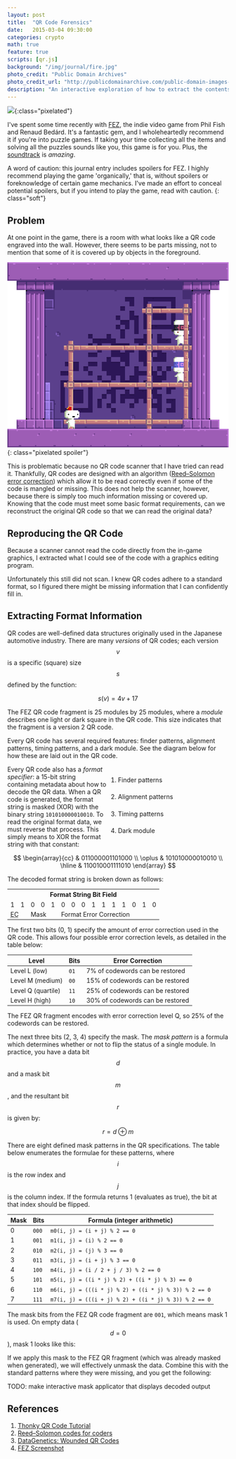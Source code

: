```yaml
---
layout: post
title:  "QR Code Forensics"
date:   2015-03-04 09:30:00
categories: crypto
math: true
feature: true
scripts: [qr.js]
background: "/img/journal/fire.jpg"
photo_credit: "Public Domain Archives"
photo_credit_url: "http://publicdomainarchive.com/public-domain-images-fire-wood-dark-night-black-orange-warm/"
description: "An interactive exploration of how to extract the contents of an unscannable QR code"
---
```


[![][fez-screen-preview]][fez-screen]{:class="pixelated"}

I've spent some time recently with [FEZ][fez], the indie video game from Phil Fish and Renaud Bedárd. It's a fantastic gem, and I wholeheartedly recommend it if you're into puzzle games. If taking your time collecting all the items and solving all the puzzles sounds like you, this game is for you. Plus, the [soundtrack][fez-ost] is *amazing*.

<canvas id="qr-editor" class="pixelated"
	data-version="2"
	data-scale="16"
	data-color="#111111"
	data-background="#CCCCCC"
	data-mask=""
	data-patterns="15"
	data-bits="">
</canvas>
<script>
(function () {
	var el = document.getElementById("qr-editor");
	// el.style.cursor = "none";
	var qrEditor = QR.fromCanvas(el);
	window.qrEditor = qrEditor;
	var buffer = qrEditor.getBitBuffer();
	var size = qrEditor.size;
	var button = 0;

	qrEditor.draw();

	qrEditor.draw = function (e) {
		var j = Math.floor((e.pageX - e.target.offsetLeft) / this.scale) - 4;
		var i = Math.floor((e.pageY - e.target.offsetTop) / this.scale) - 4;
		this.ctx.save();
		this.clear();
		// this.fillFromBuffer(buffer, false);

		// this.ctx.globalAlpha = 0.5;
		this.ctx.fillStyle = "#888888";
		this.drawPatterns();
		// this.ctx.globalAlpha = 1.0;
		this.ctx.fillStyle = this.color;
		this.drawBuffer(false);

		var leftMouseDown = button === 1;
		var rightMouseDown = button === 3;

		// console.log(leftMouseDown, rightMouseDown);

		if (0 <= j && j < size && 0 <= i && i < size) {
			if (leftMouseDown || rightMouseDown) {
				var bit = (leftMouseDown && !e.shiftKey) ? 1 : 0;
				// QR.setBit(i * size + j, bit, buffer);
				this.setModule(i, j, bit);
			}
		} else {
			this.ctx.globalAlpha = 0.25;
		}

		// Draw grid
		this.ctx.save();
		this.ctx.translate(this.margin * this.scale, this.margin * this.scale);
		// this.ctx.translate(-0.5, -0.5);
		this.ctx.strokeStyle = "#888888";
		this.ctx.beginPath();
		for (var line = 0; line <= size; line++) {
			this.ctx.moveTo(0, line * this.scale);
			this.ctx.lineTo(size * this.scale, line * this.scale);
			this.ctx.moveTo(line * this.scale, 0);
			this.ctx.lineTo(line * this.scale, size * this.scale);
		}
		this.ctx.stroke();
		this.ctx.restore();

		this.ctx.fillStyle = e.shiftKey ? "#0055AA" : "#AA0000";
		this.drawModule(i, j, 1, false);
		this.ctx.restore();
	};

	el.addEventListener("mousedown", function (e) {
		e.preventDefault();
		// Normalize mouse button
		if (!e.which && typeof e.button !== "undefined") {
			button = (e.button & 1 ? 1 : (e.button & 2 ? 4 : (e.button & 4 ? 2 : 0)));
		} else {
			button = e.which;
		}
		qrEditor.draw.call(qrEditor, e);
	});
	el.addEventListener("mouseup", function (e) {
		button = 0;
	});
	// MouseEvent.button is not set properly on mousemove
	el.addEventListener("mousemove", qrEditor.draw.bind(qrEditor));
	el.addEventListener("contextmenu", function (e) {
		e.preventDefault();
		return false;
	});
})();
</script>

A word of caution: this journal entry includes spoilers for FEZ. I highly recommend playing the game 'organically,' that is, without spoilers or foreknowledge of certain game mechanics. I've made an effort to conceal potential spoilers, but if you intend to play the game, read with caution.
{: class="soft"}

## Problem

At one point in the game, there is a room with what looks like a QR code engraved into the wall. However, there seems to be parts missing, not to mention that some of it is covered up by objects in the foreground.

![FEZ QR Code][screenshot]{: class="pixelated spoiler"}

This is problematic because no QR code scanner that I have tried can read it. Thankfully, QR codes are designed with an algorithm ([Reed–Solomon error correction][RSEC]) which allow it to be read correctly even if some of the code is mangled or missing. This does not help the scanner, however, because there is simply too much information missing or covered up. Knowing that the code must meet some basic format requirements, can we reconstruct the original QR code so that we can read the original data?

## Reproducing the QR Code

Because a scanner cannot read the code directly from the in-game graphics, I extracted what I could see of the code with a graphics editing program.

<canvas class="pixelated qr"
	data-version="2"
	data-scale="8"
	data-color="#222222"
	data-background="#CCCCCC"
	data-mask=""
	data-patterns="0"
	data-bits="AMD8AQAJAoDQBQCkCwBZFwCsIABUfwCQAAAkLAAfzgHkCQDI9gGM5waAzI6zFwEWn1RDPF8AUuP8mdcIwondxfSpS/1GV0rroEKcfwigAQ==">
</canvas>

Unfortunately this still did not scan. I knew QR codes adhere to a standard format, so I figured there might be missing information that I can confidently fill in.

## Extracting Format Information

QR codes are well-defined data structures originally used in the Japanese automotive industry. There are many *versions* of QR codes; each version $$v$$ is a specific (square) size $$s$$ defined by the function:

$$ s(v) = 4 v + 17 $$

The FEZ QR code fragment is 25 modules by 25 modules, where a *module* describes one light or dark square in the QR code. This size indicates that the fragment is a version 2 QR code.

Every QR code has several required features: finder patterns, alignment patterns, timing patterns, and a dark module. See the diagram below for how these are laid out in the QR code.

<ol style="float: right; line-height: 2.75; width:50%;" id="qr-features-key">
	<li><a class="button" data-patterns="1">Finder patterns</a></li>
	<li><a class="button" data-patterns="2">Alignment patterns</a></li>
	<li><a class="button" data-patterns="4">Timing patterns</a></li>
	<li><a class="button" data-patterns="8">Dark module</a></li>
</ol>
<canvas id="qr-features" class="pixelated"
	data-version="8"
	data-scale="5"
	data-color="#222222"
	data-background="#CCCCCC"
	data-mask=""
	data-patterns="15"
	data-bits="">
</canvas>
<script>
(function makeFeaturesQR() {
	var el = document.getElementById("qr-features");
	var qrFeatures = QR.fromCanvas(el);
	var patternBuffer = qrFeatures._patternMask;
	qrFeatures.patterns = 0;

	qrFeatures.draw = function (pattern) {
		qrFeatures.clear();
		qrFeatures.ctx.fillStyle = "#BBBBBB";
		qrFeatures.drawExternalBuffer(patternBuffer, false, false);

		qrFeatures.ctx.fillStyle = "#888888";
		qrFeatures.patterns = QR.ALL_PATTERNS;
		qrFeatures.drawPatterns();

		qrFeatures.ctx.fillStyle = "#111111";
		qrFeatures.patterns = pattern;
		qrFeatures.drawPatterns();
	};

	qrFeatures.draw(0);

	var list = document.getElementById("qr-features-key").children;
	var pattern = QR.ALL_PATTERNS;

	Array.prototype.forEach.call(list, function (li) {
		var button = li.children[0];
		button.addEventListener("mouseover", function highlightFeature(e) {
			pattern = parseInt(button.getAttribute("data-patterns"));
			qrFeatures.draw(pattern);
		});
		button.addEventListener("mouseout", function unhighlightFeatures(e) {
			qrFeatures.draw(0);
		});
	});
})();
</script>

Every QR code also has a *format specifier*: a 15-bit string containing metadata about how to decode the QR data. When a QR code is generated, the format string is masked (XOR) with the binary string `101010000010010`. To read the original format data, we must reverse that process. This simply means to XOR the format string with that constant:

$$
\begin{array}{cc}
       & 011000001101000 \\
\oplus & 101010000010010 \\
\hline
       & 110010001111010
\end{array}
$$

The decoded format string is broken down as follows:

<table class="bit-field">
<tr><th colspan="15">Format String Bit Field</th></tr>
<tr class="bits"><td>1</td><td>1</td><td>0</td><td>0</td><td>1</td><td>0</td><td>0</td><td>0</td><td>1</td><td>1</td><td>1</td><td>1</td><td>0</td><td>1</td><td>0</td></tr>
<tr><td colspan="2"><abbr title="Error Correction">EC</abbr></td><td colspan="3">Mask</td><td colspan="10">Format Error Correction</td></tr>
</table>

The first two bits (0, 1) specify the amount of error correction used in the QR code. This allows four possible error correction levels, as detailed in the table below: 

Level                  | Bits | Error Correction
-----------------------|------|---------------------------------
Level L (low)          | `01` | 7% of codewords can be restored
Level M (medium)       | `00` | 15% of codewords can be restored
Level Q (quartile)     | `11` | 25% of codewords can be restored
Level H (high)         | `10` | 30% of codewords can be restored

The FEZ QR fragment encodes with error correction level Q, so 25% of the codewords can be restored.

The next three bits (2, 3, 4) specify the mask. The *mask pattern* is a formula which determines whether or not to flip the status of a single module. In practice, you have a data bit $$d$$ and a mask bit $$m$$, and the resultant bit $$r$$ is given by:

$$ r = d \oplus m $$

There are eight defined mask patterns in the QR specifications. The table below enumerates the formulae for these patterns, where $$i$$ is the row index and $$j$$ is the column index. If the formula returns 1 (evaluates as true), the bit at that index should be flipped.

<!--
Mask | Bits  | Formula
-----|-------|--------
0    | `000` | $$ m_0(i, j) = \left(i + j\right) \mod 2 \equiv 0 $$
1    | `001` | $$ m_1(i, j) = \left(i\right) \mod 2 \equiv 0 $$
2    | `010` | $$ m_2(i, j) = \left(j\right) \mod 3 \equiv 0 $$
3    | `011` | $$ m_3(i, j) = \left(i + j\right) \mod 3 \equiv 0 $$
4    | `100` | $$ m_4(i, j) = \left( \lfloor i / 2 \rfloor + \lfloor j / 3 \rfloor \right) \mod 2 \equiv 0 $$
5    | `101` | $$ m_5(i, j) = \left(\left(i * j\right) \mod 2\right) + \left(\left(i * j\right) \mod 3\right) \equiv 0 $$
6    | `110` | $$ m_6(i, j) = \left( \left(\left(i * j\right) \mod 2\right) + \left(\left(i * j\right) \mod 3\right) \right) \mod 2 \equiv 0 $$
7    | `111` | $$ m_7(i, j) = \left( \left(\left(i + j\right) \mod 2\right) + \left(\left(i * j\right) \mod 3\right) \right) \mod 2 \equiv 0 $$
-->

Mask | Bits  | Formula (integer arithmetic)
-----|-------|-----------------------------
0    | `000` | `m0(i, j) = (i + j) % 2 == 0`
1    | `001` | `m1(i, j) = (i) % 2 == 0`
2    | `010` | `m2(i, j) = (j) % 3 == 0`
3    | `011` | `m3(i, j) = (i + j) % 3 == 0`
4    | `100` | `m4(i, j) = (i / 2 + j / 3) % 2 == 0`
5    | `101` | `m5(i, j) = ((i * j) % 2) + ((i * j) % 3) == 0`
6    | `110` | `m6(i, j) = (((i * j) % 2) + ((i * j) % 3)) % 2 == 0`
7    | `111` | `m7(i, j) = (((i + j) % 2) + ((i * j) % 3)) % 2 == 0`

The mask bits from the FEZ QR code fragment are `001`, which means mask 1 is used. On empty data ($$ d = 0 $$), mask 1 looks like this:

<canvas class="pixelated qr"
	data-version="2"
	data-scale="8"
	data-color="#222222"
	data-background="#CCCCCC"
	data-mask="1"
	data-patterns="0"
	data-bits="">
</canvas>

If we apply this mask to the FEZ QR fragment (which was already masked when generated), we will effectively unmask the data. Combine this with the standard patterns where they were missing, and you get the following:

<canvas class="pixelated qr"
	data-version="2"
	data-scale="8"
	data-color="#222222"
	data-background="#CCCCCC"
	data-mask="1"
	data-patterns="15"
	data-bits="AMD8AQAJAoDQBQCkCwBZFwCsIABUfwCQAAAkLAAfzgHkCQDI9gGM5waAzI6zFwEWn1RDPF8AUuP8mdcIwondxfSpS/1GV0rroEKcfwigAQ==">
</canvas>
<canvas class="pixelated qr"
	data-version="2"
	data-scale="8"
	data-color="#222222"
	data-background="#CCCCCC"
	data-mask="2"
	data-patterns="15"
	data-bits="AJkBAHIBAPwFAKACAMAFAKAiAAAAAID6ABzlzkECSxEaycc4BYzQrT0EtETFB/EWrAMxE+ABNMAD4AMGAAQMEA4GYIgqwKVRAHCJAF75AQ==">
</canvas>
<canvas class="pixelated qr"
	data-version="1"
	data-scale="8"
	data-color="#222222"
	data-background="#CCCCCC"
	data-mask=""
	data-patterns="15"
	data-bits="AAcAoAEAEAAADgDQAAAeAAAAAIgAJ+eZpWqHbMUI1224CQEoNoBcBHhFAKwawOYBTG2A0wEQEwE=">
</canvas>
<canvas class="pixelated qr"
	data-version="1"
	data-scale="8"
	data-color="#222222"
	data-background="#CCCCCC"
	data-mask="3"
	data-patterns="15"
	data-bits="ABMAoAIAYACAAwDAAAA8AAAAAMgArVzaduJ5KmrRDtnZrQA0AkDiA/h1AB4OIAoBfBoA9wiwdwA=">
</canvas>

TODO: make interactive mask applicator that displays decoded output

## References

1. [Thonky QR Code Tutorial][thonky]
2. [Reed–Solomon codes for coders][wikiversity]
3. [DataGenetics: Wounded QR Codes][data-genetics]
4. [FEZ Screenshot][fez-screen-source]

<script>QR.drawAll()</script>

[fez-screen-preview]: /img/journal/fez-screenshot-preview.png
[fez-screen]: http://upload.wikimedia.org/wikipedia/commons/0/08/Fez_%28video_game%29_screenshot_08.png
[fez-ost]: http://disasterpeace.com/album/fez
[fez]: http://www.fezgame.com/
[screenshot]: /img/journal/fez.png
[RSEC]: https://en.wikipedia.org/wiki/Reed%E2%80%93Solomon_error_correction
[qr-features]: http://www.thonky.com/qr-code-tutorial/function-patterns2.png
[thonky]: http://www.thonky.com/qr-code-tutorial/
[wikiversity]: http://en.wikiversity.org/wiki/Reed%E2%80%93Solomon_codes_for_coders
[data-genetics]: http://datagenetics.com/blog/november12013/index.html
[fez-screen-source]: http://commons.wikimedia.org/wiki/File:Fez_(video_game)_screenshot_08.png
